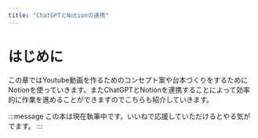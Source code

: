 ```yaml
---
title: "ChatGPTとNotionの連携"
---
```

# はじめに
この章ではYoutube動画を作るためのコンセプト案や台本づくりをするためにNotionを使っていきます。またChatGPTとNotionを連携することによって効率的に作業を進めることができますのでこちらも紹介していきます。

:::message
この本は現在執筆中です。いいねで応援していただけるとやる気がでます。
:::
